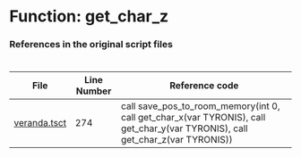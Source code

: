 # Function: get_char_z 
### References in the original script files

#

| File | Line Number | Reference code |
| --- | --- | --- |
| [veranda.tsct](../../../out/veranda.tsct#L274) | 274 | call save_pos_to_room_memory(int 0, call get_char_x(var TYRONIS), call get_char_y(var TYRONIS), call get_char_z(var TYRONIS)) |
